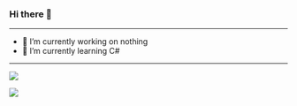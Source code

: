 ### Hi there 👋

---

- 🔭 I’m currently working on nothing
- 🌱 I’m currently learning C#

---

![](https://komarev.com/ghpvc/?username=Liptom328)

![](https://github-readme-stats.vercel.app/api?username=Liptom328&theme=dracula)
